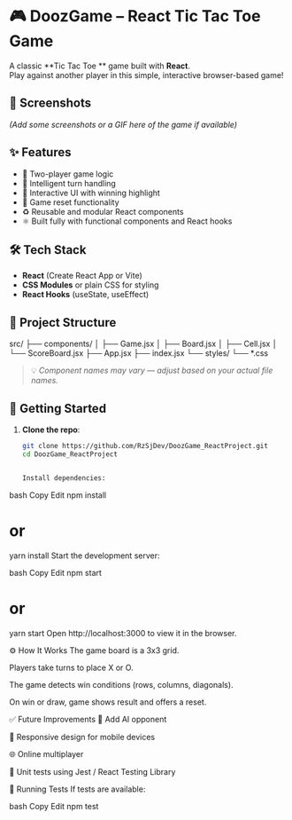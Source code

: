 # 🎮 DoozGame – React Tic Tac Toe Game

A classic **Tic Tac Toe ** game built with **React**.  
Play against another player in this simple, interactive browser-based game!

## 📸 Screenshots

_(Add some screenshots or a GIF here of the game if available)_

## ✨ Features

- 🎲 Two-player game logic
- 🧠 Intelligent turn handling
- 🎨 Interactive UI with winning highlight
- 🔄 Game reset functionality
- ♻️ Reusable and modular React components
- ⚛️ Built fully with functional components and React hooks

## 🛠️ Tech Stack

- **React** (Create React App or Vite)
- **CSS Modules** or plain CSS for styling
- **React Hooks** (useState, useEffect)

## 📁 Project Structure
src/
├── components/
│ ├── Game.jsx
│ ├── Board.jsx
│ ├── Cell.jsx
│ └── ScoreBoard.jsx
├── App.jsx
├── index.jsx
└── styles/
└── *.css

> 💡 *Component names may vary — adjust based on your actual file names.*

## 🚀 Getting Started

1. **Clone the repo**:
   ```bash
   git clone https://github.com/RzSjDev/DoozGame_ReactProject.git
   cd DoozGame_ReactProject


   Install dependencies:

bash
Copy
Edit
npm install
# or
yarn install
Start the development server:

bash
Copy
Edit
npm start
# or
yarn start
Open http://localhost:3000 to view it in the browser.

⚙️ How It Works
The game board is a 3x3 grid.

Players take turns to place X or O.

The game detects win conditions (rows, columns, diagonals).

On win or draw, game shows result and offers a reset.

✅ Future Improvements
🧠 Add AI opponent

📱 Responsive design for mobile devices

🌐 Online multiplayer

🧪 Unit tests using Jest / React Testing Library

🧪 Running Tests
If tests are available:

bash
Copy
Edit
npm test
